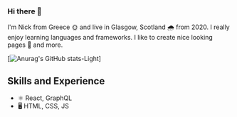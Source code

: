 ### Hi there 👋

I'm Nick from Greece 🌞 and live in Glasgow, Scotland 🌧️ from 2020.
I really enjoy learning languages and frameworks. 
I like to create nice looking pages 🌠 and more.

[![Anurag's GitHub stats-Light](https://github-readme-stats.vercel.app/api?username=NickBon7&show_icons=true&theme=default#gh-light-mode-only)]

## Skills and Experience

* ⚛ React, GraphQL
* 🖥️ HTML, CSS, JS

